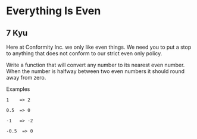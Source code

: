 # Everything Is Even
## 7 Kyu

Here at Conformity Inc. we only like even things. We need you to put a stop to anything that does not conform to our strict even only policy.

Write a function that will convert any number to its nearest even number. When the number is halfway between two even numbers it should round away from zero.

Examples
```
1    => 2

0.5  => 0

-1   => -2

-0.5  => 0
```
